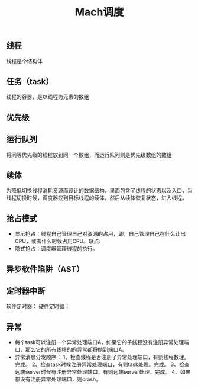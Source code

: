 ﻿---
title: Mach调度
description: "抢占模式: 1. 显示抢占：线程自己管理自己对资源的占用，即，自己管理自己在什么让出CPU，或者什么时候占用CPU。缺点:
2. 隐式抢占：调度器管理线程的执行。"
categories: 
 - Apple Development
 - 深入解析Mac OS X && iOS操作系统笔记
tags:
 - Mach
---

## 线程
线程是个结构体
## 任务（task）
线程的容器，是以线程为元素的数组
## 优先级
## 运行队列
将同等优先级的线程放到同一个数组，而运行队列则是优先级数组的数组
## 续体
为降低切换线程消耗资源而设计的数据结构，里面包含了线程的状态以及入口，当线程切换时候，调度器找到目标线程的续体，然后从续体恢复状态，进入线程。
## 抢占模式
- 显示抢占：线程自己管理自己对资源的占用，即，自己管理自己在什么让出CPU，或者什么时候占用CPU。缺点:
- 隐式抢占：调度器管理线程的执行。
## 异步软件陷阱（AST）

## 定时器中断
软件定时器：
硬件定时器：
## 异常
- 每个task可以注册一个异常处理端口A，如果它的子线程没有注册异常处理端口，那么它的所有线程的的异常都将抛到端口A。
- 异常消息分发顺序：
1、检查线程是否注册了异常处理端口，有则线程数理。完成。
2、检查task时候注册异常处理端口，有则task处理。完成。
3、检查远端server时候有注册异常处理端口，有则远端server处理。完成。
4、如果都没有注册异常处理端口，则crash。







